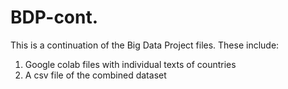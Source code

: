 # BDP-cont.
This is a continuation of the Big Data Project files. These include:
1. Google colab files with individual texts of countries 
2. A csv file of the combined dataset 

